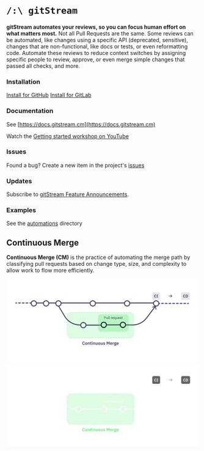 # `/:\ gitStream`

**gitStream automates your reviews, so you can focus human effort on what matters most.** Not all Pull Requests are the same. Some reviews can be automated, like changes using a specific API (deprecated, sensitive), changes that are non-functional, like docs or tests, or even reformatting code. Automate these reviews to reduce context switches by assigning specific people to review, approve, or even merge simple changes that passed all checks, and more.

### Installation

[Install for GitHub](https://docs.gitstream.cm/github-installation)
[Install for GitLab](https://docs.gitstream.cm/gitlab-installation/)

### Documentation 

See [https://docs.gitstream.cm](https://docs.gitstream.cm)

Watch the [Getting started workshop on YouTube](https://www.youtube.com/watch?v=NLffo0FFSHU&t=809s)

### Issues 

Found a bug? Create a new item in the project's [issues](https://github.com/linear-b/gitstream/issues)

### Updates

Subscribe to [gitStream Feature Announcements](https://github.com/linear-b/gitstream/discussions).

### Examples 

See the [automations](automations) directory

## Continuous Merge

**Continuous Merge (CM)** is the practice of automating the merge path by classifying pull requests based on change type, size, and complexity to allow work to flow more efficiently.

![Continuous Merge](assets/ContinuousMerge3l.png#gh-light-mode-only)
![Continuous Merge](assets/ContinuousMerge3d.png#gh-dark-mode-only)


